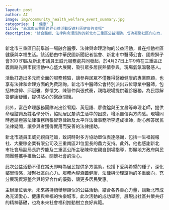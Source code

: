 ```yaml
---
layout: post
author: AI
image: img/community_health_welfare_event_summary.jpg
categories: [ '健康' ]
title: "新北市三重區跨界公益活動促進社區健康與幸福"
description: "結合醫療、法律與命理諮詢的新北市三重區公益活動，成功凝聚社區向心力，為居民提供多元服務並播下關懷種子。"
---
```

新北市三重區日前舉辦一場融合醫療、法律與命理諮詢的公益活動，旨在推動社區健康與幸福生活。該活動由中華民國新聞記者協會、新北市中醫師公會、國際獅子會300 B1區及新北市議員王威元服務處共同發起，於4月27日上午9時在三重區正義南路光興市民活動中心盛大展開，吸引眾多居民熱情參與，現場氣氛溫馨感人。

活動打造出多元而全面的服務體驗，讓參與民眾不僅獲得醫療健康的專業照顧，也享有法律和命理方面的免費諮詢。新北市中醫師公會特別派出五位專業中醫師，包括林席緯、邱冠雅、鄭懷文、陳智仲與張式豪，親臨現場提供義診服務，為民眾解答健康疑難，提供貼心的醫療關懷。

此外，富邑命理服務團隊派出徐宥翔、黃冠語、廖俊鎰與王宜昌等命理老師，提供命理諮詢及姓名學分析，協助居民釐清生活中的困惑，增添自信與方向感。現場同時邀請極憲法律事務所張智尊律師及太平洋法律事務所李進成律師，耐心解答居民法律疑問，讓參與者獲得實用而妥善的法律援助。

新北市議員王威元親自蒞臨，致詞時對多方協助單位表達感謝，包括一生福報報社、大慶稼企業有限公司及三重南區21位里長的鼎力支持。此外，他也感謝新北市社會局副局長許秀能及三重區公所主秘陳仲宏親自到場指導，彰顯地方政府與民間團體攜手推動公益、關懷社會的決心。

此次公益活動不僅在當天即時為居民提供多方協助，也播下愛與希望的種子，深化鄰里情感，凝聚社區向心力。服務內容涵蓋健康、法律與命理諮詢的多重面向，充分展現資源整合與跨界合作的優勢，讓更多居民受惠。

主辦單位表示，未來將持續舉辦類似的公益活動，結合各界善心力量，讓新北市成為充滿愛心、健康與幸福的快樂城市。此次活動的成功舉辦，展現出社區共榮共好的精神基礎，也為未來社會福利推動樹立良好典範。